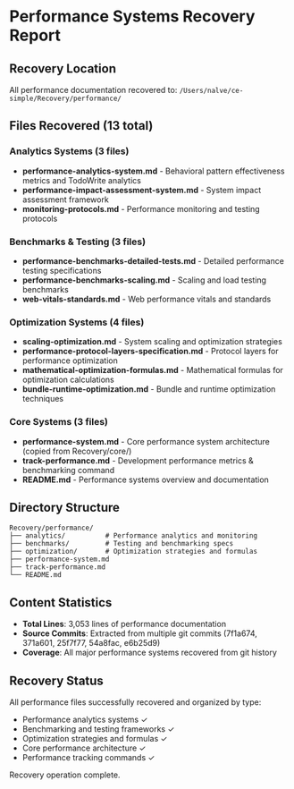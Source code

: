 # Performance Systems Recovery Report

## Recovery Location
All performance documentation recovered to: `/Users/nalve/ce-simple/Recovery/performance/`

## Files Recovered (13 total)

### Analytics Systems (3 files)
- **performance-analytics-system.md** - Behavioral pattern effectiveness metrics and TodoWrite analytics
- **performance-impact-assessment-system.md** - System impact assessment framework
- **monitoring-protocols.md** - Performance monitoring and testing protocols

### Benchmarks & Testing (3 files)  
- **performance-benchmarks-detailed-tests.md** - Detailed performance testing specifications
- **performance-benchmarks-scaling.md** - Scaling and load testing benchmarks
- **web-vitals-standards.md** - Web performance vitals and standards

### Optimization Systems (4 files)
- **scaling-optimization.md** - System scaling and optimization strategies
- **performance-protocol-layers-specification.md** - Protocol layers for performance optimization
- **mathematical-optimization-formulas.md** - Mathematical formulas for optimization calculations
- **bundle-runtime-optimization.md** - Bundle and runtime optimization techniques

### Core Systems (3 files)
- **performance-system.md** - Core performance system architecture (copied from Recovery/core/)
- **track-performance.md** - Development performance metrics & benchmarking command
- **README.md** - Performance systems overview and documentation

## Directory Structure
```
Recovery/performance/
├── analytics/          # Performance analytics and monitoring
├── benchmarks/         # Testing and benchmarking specs
├── optimization/       # Optimization strategies and formulas
├── performance-system.md
├── track-performance.md
└── README.md
```

## Content Statistics
- **Total Lines**: 3,053 lines of performance documentation
- **Source Commits**: Extracted from multiple git commits (7f1a674, 371a601, 25f7f77, 54a8fac, e6b25d9)
- **Coverage**: All major performance systems recovered from git history

## Recovery Status
All performance files successfully recovered and organized by type:
- Performance analytics systems ✓
- Benchmarking and testing frameworks ✓  
- Optimization strategies and formulas ✓
- Core performance architecture ✓
- Performance tracking commands ✓

Recovery operation complete.
